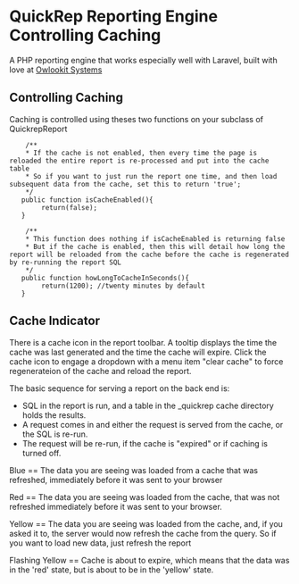 QuickRep Reporting Engine Controlling Caching
========

A PHP reporting engine that works especially well with Laravel, built with love at [Owlookit Systems](https://owlookit.com)


Controlling Caching
------------------

Caching is controlled using theses two functions on your subclass of QuickrepReport
```
    /**
    * If the cache is not enabled, then every time the page is reloaded the entire report is re-processed and put into the cache table
    * So if you want to just run the report one time, and then load subsequent data from the cache, set this to return 'true';
    */
   public function isCacheEnabled(){
        return(false);
   }

    /**
    * This function does nothing if isCacheEnabled is returning false
    * But if the cache is enabled, then this will detail how long the report will be reloaded from the cache before the cache is regenerated by re-running the report SQL
    */
   public function howLongToCacheInSeconds(){
        return(1200); //twenty minutes by default
   }
```

Cache Indicator
------------------

There is a cache icon in the report toolbar. A tooltip displays the time the cache was last generated and the time the cache will expire. Click the cache icon to engage a dropdown with a menu item "clear cache" to force regenerateion of the cache and reload the report.

The basic sequence for serving a report on the back end is: 

* SQL in the report is run, and a table in the \_quickrep cache directory holds the results.
* A request comes in and either the request is served from the cache, or the SQL is re-run. 
* The request will be re-run, if the cache is "expired" or if caching is turned off. 


Blue == The data you are seeing was loaded from a cache that was refreshed, immediately before it was sent to your browser

Red == The data you are seeing was loaded from the cache, that was not refreshed immediately before it was sent to your browser.

Yellow == The data you are seeing was loaded from the cache, and, if you asked it to, the server would now refresh the cache from the query. So if you want to load new data, just refresh the report

Flashing Yellow == Cache is about to expire, which means that the data was in the 'red' state, but is about to be in the 'yellow' state. 



